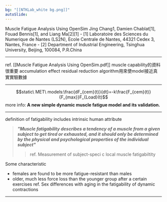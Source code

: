 ```yaml
---
bg: "[[NTKLab_white bg.png]]"
autoSlide:
---
```


<style>
    .reveal {
        font-family: 'Times New Roman', '標楷體';
        font-size: 30px;
        text-align: left;
        color: black;
        background-size: cover;
        background-position: center;
	}
	%% .reveal h1,
	.reveal h2,
	.reveal h3,
	.reveal h4,
	.reveal h5,
	.reveal h6 {
	  font-family: 'Times New Roman', '標楷體';
	  color: black;
	}
	.with-border{
		border: 1px solid red;
	} %%
</style>
<grid drag="70 10" drop="-3 40">
Muscle Fatigue Analysis Using OpenSim
<!-- element style="font-size: 40px;align: left; text-align: left;color: white"-->
</grid>

<grid drag="80 10" drop="-3 70">
Jing Chang1, Damien Chablat[1], Fouad Bennis[1], and Liang Ma[2][1] 
- [1] Laboratoire des Sciences du Numerique de Nantes (LS2N), Ecole Centrale de Nantes, 44321 Cedex 3, Nantes, France 
- [2]  Department of Industrial Engineering, Tsinghua University, Beijing, 100084, P.R.China
</grid>
<!-- slide bg="[[NTKLab_white bg_cover_resize.png]]"element style="font-size: 25px"-->

---

ref. [[Muscle Fatigue Analysis Using OpenSim.pdf]]
muscle capability的資料很重要
accumulation effect
residual reduction algorithm用來使model接近真實實驗數據

---
$$static\ MET\ models:\frac{dF_{cem}(t)}{dt}=-k\frac{F_{cem}(t)}{F_{max}}F_{Load}(t)$$
more info: **A new simple dynamic muscle fatigue model and its validation.**

---
definition of fatigability includes intrinsic human attribute
>***"Muscle fatigability describes a tendency of a muscle from a given subject to get tired or exhausted, and it should only be determined by the physical and psychological properties of the individual subject"***
>>ref. Measurement of subject-speci c local muscle fatigabiltity

Some characteristic
- females are found to be more fatigue-resistant than males
- older, much less force loss than the younger group after a certain exercises
ref. Sex differences with aging in the fatigability of dynamic contractions

---

